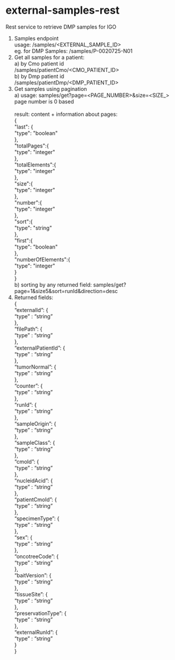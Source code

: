 # external-samples-rest
Rest service to retrieve DMP samples for IGO

1. Samples endpoint<br/>
  usage: /samples/<EXTERNAL_SAMPLE_ID><br/>
  eg. for DMP Samples: /samples/P-0020725-N01<br/>
2. Get all samples for a patient: <br/>
  a) by Cmo patient id<br/>
      /samples/patientCmo/<CMO_PATIENT_ID><br/>
  b) by Dmp patient id<br/>
      /samples/patientDmp/<DMP_PATIENT_ID><br/>
3. Get samples using pagination <br/>
  a) usage: samples/get?page=<PAGE_NUMBER>&size=<SIZE_> <br/>
     page number is 0 based <br/><br/>
     result: content + information about pages:<br/>
       { <br/>
         "last": {<br/>
            "type": "boolean"<br/>
         },<br/>
         "totalPages":{<br/>
            "type": "integer"<br/>
         },<br/>
         "totalElements":{<br/>
            "type": "integer"<br/>
         },<br/>
         "size":{<br/>
            "type": "integer"<br/>
         },<br/>
         "number":{<br/>
            "type": "integer"<br/>
         },<br/>
         "sort":{<br/>
            "type": "string"<br/>
         },<br/>
         "first":{<br/>
            "type": "boolean"<br/>
         },<br/>
         "numberOfElements":{<br/>
            "type": "integer"<br/>
         }<br/>
       }<br/>
  b) sorting by any returned field: samples/get?page=1&size5&sort=runId&direction=desc<br/>
4. Returned fields:<br/>
{<br/>
“externalId”: {<br/>
“type” : “string”<br/>
},<br/>
“filePath”: {<br/>
“type” : “string”<br/>
},<br/>
“externalPatientId”: {<br/>
“type” : “string”<br/>
},<br/>
“tumorNormal”: {<br/>
“type” : “string”<br/>
},<br/>
“counter”: {<br/>
“type” : “string”<br/>
},<br/>
“runId”: {<br/>
“type” : “string”<br/>
},<br/>
“sampleOrigin”: {<br/>
“type” : “string”<br/>
},<br/>
“sampleClass”: {<br/>
“type” : “string”<br/>
},<br/>
“cmoId”: {<br/>
“type” : “string”<br/>
},<br/>
“nucleidAcid”: {<br/>
“type” : “string”<br/>
},<br/>
“patientCmoId”: {<br/>
“type” : “string”<br/>
},<br/>
“specimenType”: {<br/>
“type” : “string”<br/>
},<br/>
“sex”: {<br/>
“type” : “string”<br/>
},<br/>
“oncotreeCode”: {<br/>
“type” : “string”<br/>
},<br/>
“baitVersion”: {<br/>
“type” : “string”<br/>
},<br/>
“tissueSite”: {<br/>
“type” : “string”<br/>
},<br/>
“preservationType”: {<br/>
“type” : “string”<br/>
},<br/>
“externalRunId”: {<br/>
“type” : “string”<br/>
}<br/>
}<br/>

